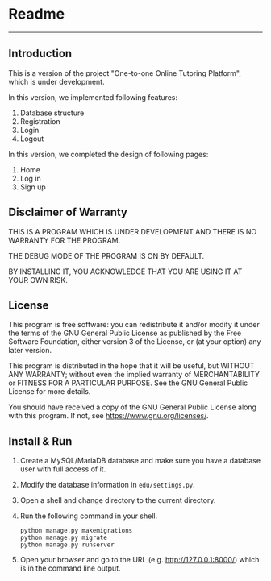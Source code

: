 # Readme

------

## Introduction

This is a version of the project "One-to-one Online Tutoring Platform", which is under development.

In this version, we implemented following features:

1. Database structure
2. Registration
3. Login
4. Logout

In this version, we completed the design of following pages:

1. Home
2. Log in
3. Sign up

## Disclaimer of Warranty

THIS IS A PROGRAM WHICH IS UNDER DEVELOPMENT AND THERE IS NO WARRANTY FOR THE PROGRAM. 

THE DEBUG MODE OF THE PROGRAM IS ON BY DEFAULT.

BY INSTALLING IT, YOU ACKNOWLEDGE THAT YOU ARE USING IT AT YOUR OWN RISK.

## License

This program is free software: you can redistribute it and/or modify
it under the terms of the GNU General Public License as published by
the Free Software Foundation, either version 3 of the License, or
(at your option) any later version.

This program is distributed in the hope that it will be useful,
but WITHOUT ANY WARRANTY; without even the implied warranty of
MERCHANTABILITY or FITNESS FOR A PARTICULAR PURPOSE.  See the
GNU General Public License for more details.

You should have received a copy of the GNU General Public License
along with this program.  If not, see <https://www.gnu.org/licenses/>.

## Install & Run

1. Create a MySQL/MariaDB database and make sure you have a database user with full access of it.
2. Modify the database information in `edu/settings.py`.
3. Open a shell and change directory to the current directory.
4. Run the following command in your shell.

    ```
    python manage.py makemigrations
    python manage.py migrate
    python manage.py runserver
    ```

5. Open your browser and go to the URL (e.g. http://127.0.0.1:8000/) which is in the command line output.
